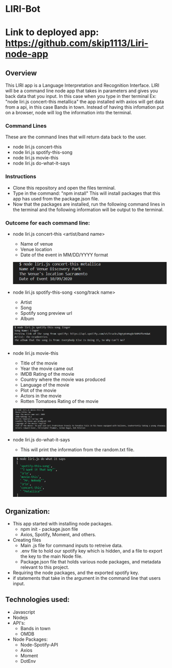 # LIRI-Bot

# Link to deployed app: https://github.com/skip1113/Liri-node-app

## Overview
This LIRI app is a Language Interpretation and Recognition Interface. LIRI will be a command line node app that takes in parameters and gives you back data that you input.
In this case when you type in ther terminal Ex: "node liri.js concert-this metallica" the app installed with axios will get data from a api, in this case Bands in town. Instead of having this infomation put on a browser, node will log the information into the terminal.
### Command Lines
These are the command lines that will return data back to the user.
* node liri.js concert-this
* node liri.js spotify-this-song
* node liri.js movie-this
* node liri.js do-what-it-says
### Instructions
* Clone this repository and open the files terminal.
* Type in the command: "npm install" This will install packages that this app has used from the package.json file.
* Now that the packages are installed, run the following command lines in the terminal and the following information will be output to the terminal.
### Outcome for each command line:
* node liri.js concert-this <artist/band name>
    * Name of venue
    * Venue location
    * Date of the event in MM/DD/YYYY format


    ![](/images/concert2.png)
* node liri.js spotify-this-song <song/track name>
    * Artist
    * Song
    * Spotify song preview url
    * Album

    ![](/images/spotify2.png)
* node liri.js movie-this <movie title>
    * Title of the movie
    * Year the movie came out
    * IMDB Rating of the movie
    * Country where the movie was produced
    * Language of the movie
    * Plot of the movie
    * Actors in the movie
    * Rotten Tomatoes Rating of the movie

    ![](/images/movie2.png)

* node liri.js do-what-it-says
    * This will print the information from the random.txt file.

    ![](/images/do-what.png)

## Organization:
* This app started with installing node packages.
    * npm init - package.json file
    * Axios, Spotify, Moment, and others.
* Creating files 
    * Main .js file for command inputs to retreive data.
    * .env file to hold our spotify key which is hidden, and a file to export the key to the main Node file.
    * Package.json file that holds various node packages, and metadata relevant to this project.
* Requiring the node packages, and the exported spotify key.
* if statements that take in the argument in the command line that users input.

## Technologies used:
* Javascript
* Nodejs
* API's:
    * Bands in town 
    * OMDB
* Node Packages:
    * Node-Spotify-API
    * Axios
    * Moment
    * DotEnv
